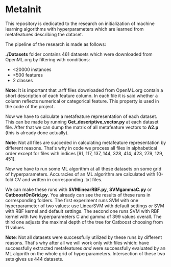 # MetaInit
This repository is dedicated to the research on initialization of machine learning algorithms with hyperparameters which are learned from metafeatures describing the dataset.

The pipeline of the research is made as follows:

**./Datasets** folder contains 461 datasets which were downloaded from OpenML.org by filtering with conditions:
- <20000 instances
- <500 features
- 2 classes

**Note**: It is important that .arff files downloaded from OpenML.org contain a short description of each feature column. In each file it is said whether a column reflects numerical or categorical feature. This property is used in the code of the project.

Now we have to calculate a metafeature representation of each dataset. This can be made by running **Get_descriptive_vector.py** at each dataset file. After that we can dump the matrix of all metafeature vectors to **A2.p** (this is already done actually).

**Note**: Not all files are succeded in calculating metafeature representation by different reasons. That's why in code we process all files in alphabetical order except for files with indices [91, 117, 137, 144, 328, 414, 423, 279, 129, 451].  

Now we have to run some ML algorithm at all these datasets on some grid of hyperparameters. Accuracies of an ML algorithm are calculated with 10-fold CV and written in corresponding .txt files.

We can make these runs with **SVMlinearRBF.py**, **SVMgammaC.py** or **CatboostOnGrid.py**. You already can see the results of these runs in corresponding folders. The first experiment runs SVM with one hyperparameter of two values: use LinearSVM with default settings *or* SVM with RBF kernel and default settings. The second one runs SVM with RBF kernel with two hyperparameters C and gamma of 399 values overall. The third one adjusts the maximal depth of the tree for Catboost choosing from 11 values.

**Note**: Not all datasets were successfully utilized by these runs by different reasons. That's why after all we will work only with files which: have successfully extracted metafeatures *and* were successfully evaluated by an ML algorith on the whole grid of hyperparameters. Intersection of these two sets gives us 444 datasets. 
